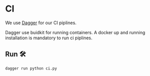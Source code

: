 # CI

We use [Dagger](https://docs.dagger.io/cli/465058/install/) for our CI piplines.

Dagger use buidkit for running containers. A docker up and running installation is mandatory to run ci piplines.

## Run 🛠️

```bash
dagger run python ci.py
```
